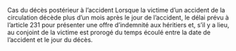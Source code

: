 Cas du décès postérieur à l’accident
Lorsque la victime d’un accident de la circulation décède plus d’un mois après le jour de l’accident, le délai prévu à l’article 231 pour présenter une offre d’indemnité aux héritiers et, s’il y a lieu, au conjoint de la victime est prorogé du temps écoulé entre la date de l’accident et le jour du décès.
